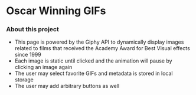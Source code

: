 # Oscar Winning GIFs

### About this project
* This page is powered by the Giphy API to dynamically display images related to films that received the Academy Award for Best Visual effects since 1999
* Each image is static until clicked and the animation will pause by clicking an image again
* The user may select favorite GIFs and metadata is stored in local storage
* The user may add arbitrary buttons as well